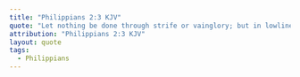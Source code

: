 ```yaml
---
title: "Philippians 2:3 KJV"
quote: "Let nothing be done through strife or vainglory; but in lowliness of mind let each esteem other better than themselves."
attribution: "Philippians 2:3 KJV"
layout: quote
tags:
  - Philippians
---
```

